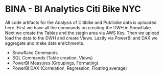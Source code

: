 # BINA - BI Analytics Citi Bike NYC

All code artifacts for the Analysis of Citibike and Publibike data is uploaded here. 
First we have all the commands on creating the DWH in Snowflake. Next we create the Tables and the stagin area via AWS Key. Then we upload load the data to the DWH and create Views. 
Lastly via PowerBI and DAX we aggregate and make data enrichments.

- Snowflake Commands
- SQL Commands (Table creation, Views)
- PowerBI Measures (Groupings, Formating)
- PowerBI DAX (Correlation, Regression, Floating average)
